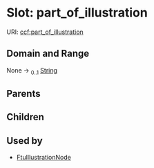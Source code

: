 
# Slot: part_of_illustration



URI: [ccf:part_of_illustration](http://purl.org/ccf/part_of_illustration)


## Domain and Range

None &#8594;  <sub>0..1</sub> [String](types/String.md)

## Parents


## Children


## Used by

 * [FtuIllustrationNode](FtuIllustrationNode.md)
